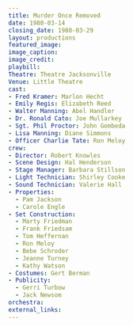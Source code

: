 ```yaml
---
title: Murder Once Removed
date: 1980-03-14
closing_date: 1980-03-29
layout: productions
featured_image:
image_caption:
image_credit:
playbill:
Theatre: Theatre Jacksonville
Venue: Little Theatre
cast:
- Fred Kramer: Marlon Hecht
- Emily Regis: Elizabeth Reed
- Walter Manning: Abel Handler
- Dr. Ronald Cato: Joe Mullarkey
- Sgt. Phil Proctor: John Gombeda
- Lisa Manning: Diane Simmons
- Officer Charlie Tate: Ron Meloy
crew:
- Director: Robert Knowles
- Scene Design: Hal Henderson
- Stage Manager: Barbara Stillson
- Light Technician: Shirley Cooke
- Sound Technician: Valerie Hall
- Properties:
  - Pam Jackson
  - Carole Engle
- Set Construction:
  - Marty Friedman
  - Frank Friedsam
  - Tom Heffernan
  - Ron Meloy
  - Bebe Schroder
  - Jeanne Turney
  - Kathy Watson
- Costumes: Gert Berman
- Publicity:
  - Gerri Turbow
  - Jack Newsom
orchestra:
external_links:
---
```


